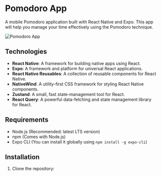 # Pomodoro App

A mobile Pomodoro application built with React Native and Expo. This app will help you manage your time effectively using the Pomodoro technique.

![Pomodoro App](https://github.com/user-attachments/assets/06633af4-bfd4-4e8f-af4d-71520da2d4d9)

## Technologies

- **React Native**: A framework for building native apps using React.
- **Expo**: A framework and platform for universal React applications.
- **React Native Reusables**: A collection of reusable components for React Native.
- **NativeWind**: A utility-first CSS framework for styling React Native components.
- **Zustand**: A small, fast state-management tool for React.
- **React Query**: A powerful data-fetching and state management library for React.

## Requirements

- Node.js (Recommended: latest LTS version)
- npm (Comes with Node.js)
- Expo CLI (You can install it globally using `npm install -g expo-cli`)

## Installation

1. Clone the repository:
